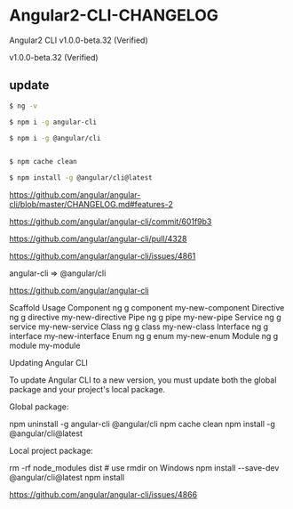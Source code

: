 # Angular2-CLI-CHANGELOG





Angular2  CLI v1.0.0-beta.32 (Verified)


v1.0.0-beta.32 (Verified)  

## update 

```sh
$ ng -v

$ npm i -g angular-cli

$ npm i -g @angular/cli


$ npm cache clean

$ npm install -g @angular/cli@latest


``` 


https://github.com/angular/angular-cli/blob/master/CHANGELOG.md#features-2

https://github.com/angular/angular-cli/commit/601f9b3

https://github.com/angular/angular-cli/pull/4328

https://github.com/angular/angular-cli/issues/4861







angular-cli => @angular/cli


https://github.com/angular/angular-cli




Scaffold    Usage
Component   ng g component my-new-component
Directive   ng g directive my-new-directive
Pipe    ng g pipe my-new-pipe
Service ng g service my-new-service
Class   ng g class my-new-class
Interface   ng g interface my-new-interface
Enum    ng g enum my-new-enum
Module  ng g module my-module




Updating Angular CLI

To update Angular CLI to a new version, you must update both the global package and your project's local package.

Global package:

npm uninstall -g angular-cli @angular/cli
npm cache clean
npm install -g @angular/cli@latest


Local project package:

rm -rf node_modules dist # use rmdir on Windows
npm install --save-dev @angular/cli@latest
npm install









https://github.com/angular/angular-cli/issues/4866





